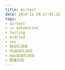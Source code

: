 ```yaml
---
title: Airtest
date: 2018-12-28 17:01:12
tags: 
- airtest
- ui automation
- testing
- andriod
- ios
- 自动化测试
- UI自动化测试
- App自动化测试
- 图像识别
---
```



